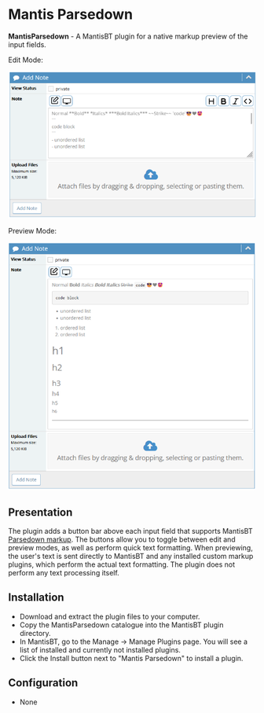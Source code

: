 # Mantis Parsedown

**MantisParsedown** - A MantisBT plugin for a native markup preview of the input fields.

Edit Mode:

![Mantis Parsedown Edit Screenshot](https://raw.githubusercontent.com/raspopov/MantisParsedown/master/MantisParsedown.png)

Preview Mode:

![Mantis Parsedown Preview Screenshot](https://raw.githubusercontent.com/raspopov/MantisParsedown/master/MantisParsedownPreview.png)

## Presentation

The plugin adds a button bar above each input field that supports MantisBT [Parsedown markup](https://parsedown.org/). The buttons allow you to toggle between edit and preview modes, as well as perform quick text formatting. When previewing, the user's text is sent directly to MantisBT and any installed custom markup plugins, which perform the actual text formatting. The plugin does not perform any text processing itself.

## Installation

- Download and extract the plugin files to your computer.
- Copy the MantisParsedown catalogue into the MantisBT plugin directory.
- In MantisBT, go to the Manage -> Manage Plugins page. You will see a list of installed and currently not installed plugins.
- Click the Install button next to "Mantis Parsedown" to install a plugin.

## Configuration

- None
